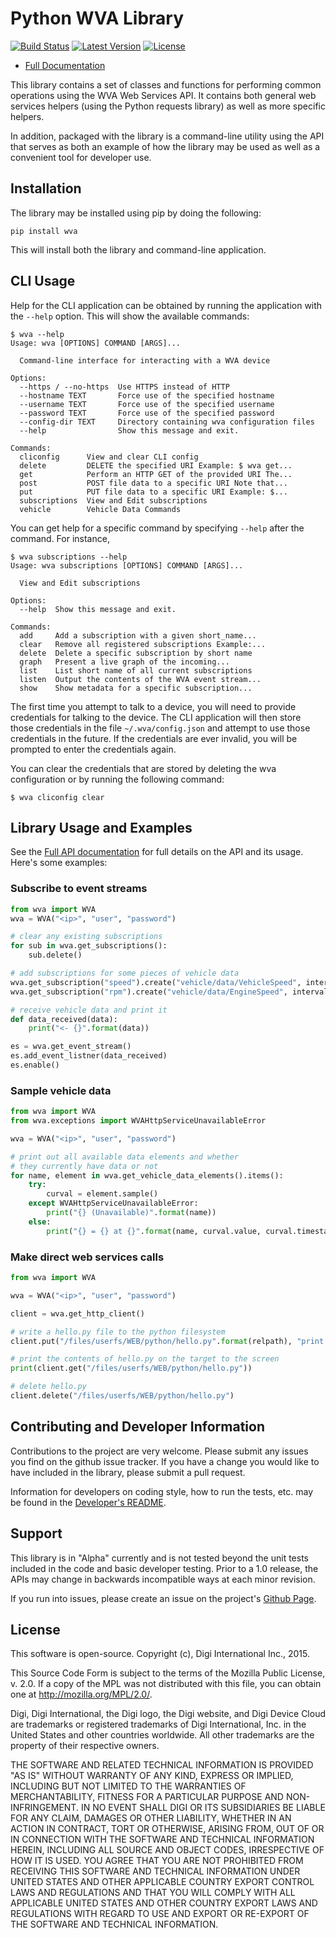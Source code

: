 Python WVA Library
==================

[![Build Status](https://img.shields.io/travis/digidotcom/python-wvalib.svg)](https://travis-ci.org/digidotcom/python-wvalib)
[![Latest Version](https://img.shields.io/pypi/v/wva.svg)](https://pypi.python.org/pypi/wva/)
[![License](https://img.shields.io/badge/license-MPL%202.0-blue.svg)](https://github.com/digidotcom/python-wvalib/blob/master/LICENSE)

* [Full Documentation](https://digidotcom.github.io/python-wvalib)

This library contains a set of classes and functions for performing common
operations using the WVA Web Services API.  It contains both general
web services helpers (using the Python requests library) as well
as more specific helpers.

In addition, packaged with the library is a command-line utility
using the API that serves as both an example of how the library
may be used as well as a convenient tool for developer use.

Installation
------------

The library may be installed using pip by doing the following:

    pip install wva

This will install both the library and command-line application.

CLI Usage
---------

Help for the CLI application can be obtained by running the
application with the `--help` option.  This will show the available
commands:

```
$ wva --help
Usage: wva [OPTIONS] COMMAND [ARGS]...

  Command-line interface for interacting with a WVA device

Options:
  --https / --no-https  Use HTTPS instead of HTTP
  --hostname TEXT       Force use of the specified hostname
  --username TEXT       Force use of the specified username
  --password TEXT       Force use of the specified password
  --config-dir TEXT     Directory containing wva configuration files
  --help                Show this message and exit.

Commands:
  cliconfig      View and clear CLI config
  delete         DELETE the specified URI Example: $ wva get...
  get            Perform an HTTP GET of the provided URI The...
  post           POST file data to a specific URI Note that...
  put            PUT file data to a specific URI Example: $...
  subscriptions  View and Edit subscriptions
  vehicle        Vehicle Data Commands
```

You can get help for a specific command by specifying `--help` after
the command.  For instance,

```
$ wva subscriptions --help
Usage: wva subscriptions [OPTIONS] COMMAND [ARGS]...

  View and Edit subscriptions

Options:
  --help  Show this message and exit.

Commands:
  add     Add a subscription with a given short_name...
  clear   Remove all registered subscriptions Example:...
  delete  Delete a specific subscription by short name
  graph   Present a live graph of the incoming...
  list    List short name of all current subscriptions
  listen  Output the contents of the WVA event stream...
  show    Show metadata for a specific subscription...
```

The first time you attempt to talk to a device, you will need
to provide credentials for talking to the device.  The CLI
application will then store those credentials in the file
`~/.wva/config.json` and attempt to use those credentials in
the future.  If the credentials are ever invalid, you will
be prompted to enter the credentials again.

You can clear the credentials that are stored by deleting
the wva configuration or by running the following command:

```
$ wva cliconfig clear
```

Library Usage and Examples
--------------------------

See the [Full API documentation](https://digidotcom.github.io/python-wvalib) for
full details on the API and its usage.  Here's some examples:

### Subscribe to event streams

```python
from wva import WVA
wva = WVA("<ip>", "user", "password")

# clear any existing subscriptions
for sub in wva.get_subscriptions():
    sub.delete()

# add subscriptions for some pieces of vehicle data
wva.get_subscription("speed").create("vehicle/data/VehicleSpeed", interval=3)
wva.get_subscription("rpm").create("vehicle/data/EngineSpeed", interval=5)

# receive vehicle data and print it
def data_received(data):
    print("<- {}".format(data))

es = wva.get_event_stream()
es.add_event_listner(data_received)
es.enable()
```

### Sample vehicle data

```python
from wva import WVA
from wva.exceptions import WVAHttpServiceUnavailableError

wva = WVA("<ip>", "user", "password")

# print out all available data elements and whether
# they currently have data or not
for name, element in wva.get_vehicle_data_elements().items():
    try:
        curval = element.sample()
    except WVAHttpServiceUnavailableError:
        print("{} (Unavailable)".format(name))
    else:
        print("{} = {} at {}".format(name, curval.value, curval.timestamp.ctime()))
```

### Make direct web services calls

```python
from wva import WVA

wva = WVA("<ip>", "user", "password")

client = wva.get_http_client()

# write a hello.py file to the python filesystem
client.put("/files/userfs/WEB/python/hello.py".format(relpath), "print 'Hello, World!'\n")

# print the contents of hello.py on the target to the screen
print(client.get("/files/userfs/WEB/python/hello.py"))

# delete hello.py
client.delete("/files/userfs/WEB/python/hello.py")
```

Contributing and Developer Information
--------------------------------------

Contributions to the project are very welcome.  Please submit any
issues you find on the github issue tracker.  If you have a change you
would like to have included in the library, please submit a pull
request.

Information for developers on coding style, how to run the tests,
etc. may be found in the [Developer's README](README-dev.md).

Support
-------

This library is in "Alpha" currently and is not tested beyond the unit
tests included in the code and basic developer testing.  Prior to a
1.0 release, the APIs may change in backwards incompatible ways at
each minor revision.

If you run into issues, please create an issue on the project's
[Github Page](https://github.com/digidotcom/python-wvalib).

License
-------

This software is open-source. Copyright (c), Digi International Inc., 2015.

This Source Code Form is subject to the terms of the Mozilla Public License, v. 2.0.
If a copy of the MPL was not distributed with this file, you can obtain one at
http://mozilla.org/MPL/2.0/.

Digi, Digi International, the Digi logo, the Digi website, and Digi
Device Cloud are trademarks or registered trademarks of Digi
International, Inc. in the United States and other countries
worldwide. All other trademarks are the property of their respective
owners.

THE SOFTWARE AND RELATED TECHNICAL INFORMATION IS PROVIDED "AS IS"
WITHOUT WARRANTY OF ANY KIND, EXPRESS OR IMPLIED, INCLUDING BUT NOT
LIMITED TO THE WARRANTIES OF MERCHANTABILITY, FITNESS FOR A PARTICULAR
PURPOSE AND NON-INFRINGEMENT. IN NO EVENT SHALL DIGI OR ITS
SUBSIDIARIES BE LIABLE FOR ANY CLAIM, DAMAGES OR OTHER LIABILITY,
WHETHER IN AN ACTION IN CONTRACT, TORT OR OTHERWISE, ARISING FROM, OUT
OF OR IN CONNECTION WITH THE SOFTWARE AND TECHNICAL INFORMATION
HEREIN, INCLUDING ALL SOURCE AND OBJECT CODES, IRRESPECTIVE OF HOW IT
IS USED. YOU AGREE THAT YOU ARE NOT PROHIBITED FROM RECEIVING THIS
SOFTWARE AND TECHNICAL INFORMATION UNDER UNITED STATES AND OTHER
APPLICABLE COUNTRY EXPORT CONTROL LAWS AND REGULATIONS AND THAT YOU
WILL COMPLY WITH ALL APPLICABLE UNITED STATES AND OTHER COUNTRY EXPORT
LAWS AND REGULATIONS WITH REGARD TO USE AND EXPORT OR RE-EXPORT OF THE
SOFTWARE AND TECHNICAL INFORMATION.
